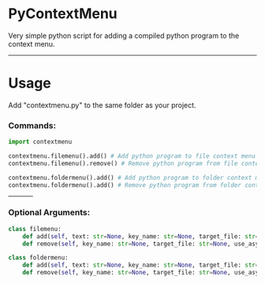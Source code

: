 # PyContextMenu
Very simple python script for adding a compiled python program to the context menu.

---

# Usage

Add "contextmenu.py" to the same folder as your project.

### Commands:

```py
import contextmenu

contextmenu.filemenu().add() # Add python program to file context menu
contextmenu.filemenu().remove() # Remove python program from file context menu

contextmenu.foldermenu().add() # Add python program to folder context menu
contextmenu.foldermenu().add() # Remove python program from folder context menu
```

<hr width=50>

### Optional Arguments:

```py
class filemenu:
    def add(self, text: str=None, key_name: str=None, target_file: str=None, icon: str=None, use_async: str=False):
    def remove(self, key_name: str=None, target_file: str=None, use_async=False):

class foldermenu:
    def add(self, text: str=None, key_name: str=None, target_file: str=None, icon: str=None, use_async: str=False):
    def remove(self, key_name: str=None, target_file: str=None, use_async=False):
```

